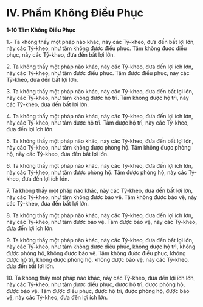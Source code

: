 # IV. Phẩm Không Ðiều Phục

**1-10 Tâm Không Ðiều Phục**

1.- Ta không thấy một pháp nào khác, này các Tỷ-kheo, đưa đến bất lợi lớn, này các Tỷ-kheo, như tâm
không được điều phục. Tâm không được diều phục, này các Tỷ-kheo, đưa đến bất lợi lớn.

<!--pg-->
2\. Ta không thấy một pháp nào khác, này các Tỷ-kheo, đưa đến lợi ích lớn, này các Tỷ-kheo, như tâm
được điều phục. Tâm được điều phục, này các Tỷ-kheo, đưa đến bất lợi lớn.

<!--pg-->
3\. Ta không thấy một pháp nào khác, này các Tỷ-kheo, đưa đến bất lợi lớn, này các Tỷ-kheo, như tâm
không được hộ trì. Tâm không được hộ trì, này các Tỷ-kheo, đưa đến bất lợi lớn.

<!--pg-->
4\. Ta không thấy một pháp nào khác, này các Tỷ-kheo, đưa đến lợi ích lớn, này các Tỷ-kheo, như tâm
được hộ trì. Tâm được hộ trì, này các Tỷ-kheo, đưa đến lợi ích lớn.

<!--pg-->
5\. Ta không thấy một pháp nào khác, này các Tỷ-kheo, đưa đến bất lợi lớn, này các Tỷ-kheo, như tâm
không được phòng hộ. Tâm không được phòng hộ, này các Tỷ-kheo, đưa đến bất lợi lớn.

<!--pg-->
6\. Ta không thấy một pháp nào khác, này các Tỷ-kheo, đưa đến lợi ích lớn, này các Tỷ-kheo, như tâm
được phòng hộ. Tâm được phòng hộ, này các Tỷ-kheo, đưa đến lợi ích lớn.

<!--pg-->
7\. Ta không thấy một pháp nào khác, này các Tỷ-kheo, đưa đến bất lợi lớn, này các Tỷ-kheo, như tâm
không được bảo vệ. Tâm không được bảo vệ, này các Tỷ-kheo, đưa đến bất lợi lớn.

<!--pg-->
8\. Ta không thấy một pháp nào khác, này các Tỷ-kheo, đưa đến lợi ích lớn, này các Tỷ-kheo, như tâm
được bảo vệ. Tâm được bảo vệ, này các Tỷ-kheo, đưa đến lợi ích lớn.
<!--pg-->
9\. Ta không thấy một pháp nào khác, này các Tỷ-kheo, đưa đến bất lợi lớn, này các Tỷ-kheo, như tâm
không được điều phục, không được hộ trì, không được phòng hộ, không được bảo vệ. Tâm không được
điều phục, không được hộ trì, không được phòng hộ, không được bảo vệ, này các Tỷ-kheo, đưa đến bất
lợi lớn.

<!--pg-->
10\. Ta không thấy một pháp nào khác, này các Tỷ-kheo, đưa đến lợi ích lớn, này các Tỷ-kheo, như tâm
được điều phục, được hộ trì, được phòng hộ, được bảo vệ. Tâm được điều phục, được hộ trì, được phòng
hộ, được bảo vệ, này các Tỷ-kheo, đưa đến lợi ích lớn.

